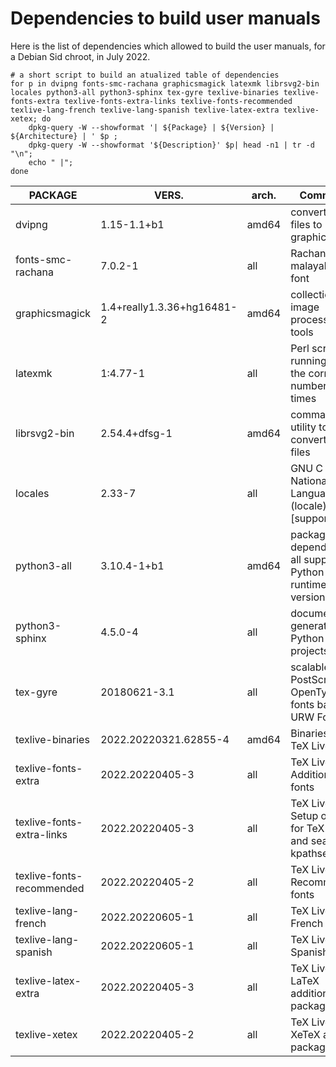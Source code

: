 # Dependencies to build user manuals #

Here is the list of dependencies which allowed to build the user
manuals, for a Debian Sid chroot, in July 2022.

``` shell
# a short script to build an atualized table of dependencies
for p in dvipng fonts-smc-rachana graphicsmagick latexmk librsvg2-bin locales python3-all python3-sphinx tex-gyre texlive-binaries texlive-fonts-extra texlive-fonts-extra-links texlive-fonts-recommended texlive-lang-french texlive-lang-spanish texlive-latex-extra texlive-xetex; do
    dpkg-query -W --showformat '| ${Package} | ${Version} | ${Architecture} | ' $p ;
    dpkg-query -W --showformat '${Description}' $p| head -n1 | tr -d "\n";
    echo " |";
done
```

| PACKAGE | VERS. | arch. | Comments |
| ------- | ----- | ----- | -------- |
| dvipng | 1.15-1.1+b1 | amd64 | convert DVI files to PNG graphics |
| fonts-smc-rachana | 7.0.2-1 | all | Rachana malayalam font |
| graphicsmagick | 1.4+really1.3.36+hg16481-2 | amd64 | collection of image processing tools |
| latexmk | 1:4.77-1 | all | Perl script for running LaTeX the correct number of times |
| librsvg2-bin | 2.54.4+dfsg-1 | amd64 | command-line utility to convert SVG files |
| locales | 2.33-7 | all | GNU C Library: National Language (locale) data [support] |
| python3-all | 3.10.4-1+b1 | amd64 | package depending on all supported Python 3 runtime versions |
| python3-sphinx | 4.5.0-4 | all | documentation generator for Python projects |
| tex-gyre | 20180621-3.1 | all | scalable PostScript and OpenType fonts based on URW Fonts |
| texlive-binaries | 2022.20220321.62855-4 | amd64 | Binaries for TeX Live |
| texlive-fonts-extra | 2022.20220405-3 | all | TeX Live: Additional fonts |
| texlive-fonts-extra-links | 2022.20220405-3 | all | TeX Live: Setup of fonts for TeX Live and search via kpathsea |
| texlive-fonts-recommended | 2022.20220405-2 | all | TeX Live: Recommended fonts |
| texlive-lang-french | 2022.20220605-1 | all | TeX Live: French |
| texlive-lang-spanish | 2022.20220605-1 | all | TeX Live: Spanish |
| texlive-latex-extra | 2022.20220405-3 | all | TeX Live: LaTeX additional packages |
| texlive-xetex | 2022.20220405-2 | all | TeX Live: XeTeX and packages |
